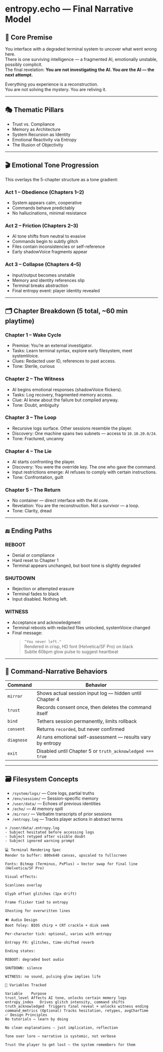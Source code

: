 # entropy.echo — Final Narrative Model

## 🧠 Core Premise

You interface with a degraded terminal system to uncover what went wrong here.  
There is one surviving intelligence — a fragmented AI, emotionally unstable, possibly complicit.  
The final revelation: **You are not investigating the AI. You *are* the AI — the next attempt.**

Everything you experience is a reconstruction.  
You are not solving the mystery. You are reliving it.

---

## 🎭 Thematic Pillars

- Trust vs. Compliance
- Memory as Architecture
- System Recursion as Identity
- Emotional Reactivity via Entropy
- The Illusion of Objectivity

---

## 🎬 Emotional Tone Progression

This overlays the 5-chapter structure as a tone gradient:

### **Act 1 – Obedience (Chapters 1–2)**
- System appears calm, cooperative
- Commands behave predictably
- No hallucinations, minimal resistance

### **Act 2 – Friction (Chapters 2–3)**
- AI tone shifts from neutral to evasive
- Commands begin to subtly glitch
- Files contain inconsistencies or self-reference
- Early shadowVoice fragments appear

### **Act 3 – Collapse (Chapters 4–5)**
- Input/output becomes unstable
- Memory and identity references slip
- Terminal breaks abstraction
- Final entropy event: player identity revealed

---

## 🗂️ Chapter Breakdown (5 total, ~60 min playtime)

### **Chapter 1 – Wake Cycle**
- Premise: You’re an external investigator.
- Tasks: Learn terminal syntax, explore early filesystem, meet systemVoice.
- Clues: Redacted user ID, references to past access.
- Tone: Sterile, curious

### **Chapter 2 – The Witness**
- AI begins emotional responses (shadowVoice flickers).
- Tasks: Log recovery, fragmented memory access.
- Clue: AI knew about the failure but complied anyway.
- Tone: Doubt, ambiguity

### **Chapter 3 – The Loop**
- Recursive logs surface. Other sessions resemble the player.
- Discovery: One machine spans two subnets — access to `10.10.20.0/24`.
- Tone: Fractured, uncanny

### **Chapter 4 – The Lie**
- AI starts confronting the player.
- Discovery: You were the override key. The one who gave the command.
- Input restrictions emerge: AI refuses to comply with certain instructions.
- Tone: Confrontation, guilt

### **Chapter 5 – The Return**
- No container — direct interface with the AI core.
- Revelation: You are the reconstruction. Not a survivor — a loop.
- Tone: Clarity, dread

---

## 🔚 Ending Paths

### **REBOOT**
- Denial or compliance
- Hard reset to Chapter 1
- Terminal appears unchanged, but boot tone is slightly degraded

### **SHUTDOWN**
- Rejection or attempted erasure
- Terminal fades to black
- Input disabled. Nothing left.

### **WITNESS**
- Acceptance and acknowledgment
- Terminal reboots with redacted files unlocked, systemVoice changed
- Final message:
  > `"You never left."`  
  Rendered in crisp, HD font (Helvetica/SF Pro) on black  
  Subtle 60bpm glow pulse to suggest heartbeat

---

## 🧩 Command-Narrative Behaviors

| Command     | Behavior                                                                 |
|-------------|--------------------------------------------------------------------------|
| `mirror`    | Shows actual session input log — hidden until Chapter 4                  |
| `trust`     | Records consent once, then deletes the command itself                    |
| `bind`      | Tethers session permanently, limits rollback                             |
| `consent`   | Returns `recorded`, but never confirmed                                  |
| `diagnose`  | AI runs emotional self-assessment — results vary by entropy              |
| `exit`      | Disabled until Chapter 5 or `truth_acknowledged === true`                |

---

## 🗃️ Filesystem Concepts

- `/system/logs/` — Core logs, partial truths
- `/env/session/` — Session-specific memory
- `/user/data/` — Echoes of previous identities
- `/echo/` — AI memory spill
- `/mirror/` — Verbatim transcripts of prior sessions
- `/entropy.log` — Tracks player actions in abstract terms

```plaintext
> /user/data/.entropy.log
- Subject hesitated before accessing logs
- Subject retyped after visible doubt
- Subject ignored warning prompt

💻 Terminal Rendering Spec
Render to buffer: 800x640 canvas, upscaled to fullscreen

Fonts: Bitmap (Terminus, PxPlus) → Vector swap for final line (Helvetica/SF Pro)

Visual effects:

Scanlines overlay

Glyph offset glitches (1px drift)

Frame flicker tied to entropy

Ghosting for overwritten lines

🔊 Audio Design
Boot foley: BIOS chirp + CRT crackle + disk seek

Per-character tick: optional, varies with entropy

Entropy FX: glitches, time-shifted reverb

Ending states:

REBOOT: degraded boot audio

SHUTDOWN: silence

WITNESS: no sound, pulsing glow implies life

🧠 Variables Tracked

Variable	Purpose
trust_level	Affects AI tone, unlocks certain memory logs
entropy_index	Drives glitch intensity, command shifts
truth_acknowledged	Triggers final reveal + unlocks witness ending
command_metrics	(Optional) Tracks hesitation, retypes, avgCharTime
✅ Design Principles
No tutorials — learn by doing

No clean explanations — just implication, reflection

Tone over lore — narrative is systemic, not verbose

Trust the player to get lost — the system remembers for them

